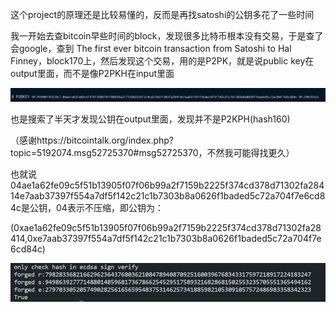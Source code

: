 这个project的原理还是比较易懂的，反而是再找satoshi的公钥多花了一些时间

我一开始去查bitcoin早些时间的block，发现很多比特币根本没有交易，于是查了会google，查到 The first ever bitcoin transaction from Satoshi to Hal Finney，block170上，然后发现这个交易，用的是P2PK，就是说public key在output里面，而不是像P2PKH在input里面

![](1.png)

也是搜索了半天才发现公钥在output里面，发现并不是P2KPH(hash160)

（感谢https://bitcointalk.org/index.php?topic=5192074.msg52725370#msg52725370，不然我可能得找更久）

也就说04ae1a62fe09c5f51b13905f07f06b99a2f7159b2225f374cd378d71302fa28414e7aab37397f554a7df5f142c21c1b7303b8a0626f1baded5c72a704f7e6cd84c是公钥，04表示不压缩，即公钥为：

(0xae1a62fe09c5f51b13905f07f06b99a2f7159b2225f374cd378d71302fa28414,0xe7aab37397f554a7df5f142c21c1b7303b8a0626f1baded5c72a704f7e6cd84c)

![](2.png)